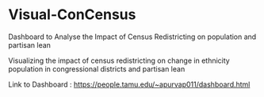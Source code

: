 # Visual-ConCensus

Dashboard to Analyse the Impact of Census Redistricting on population and partisan lean

Visualizing the impact of census redistricting on change in ethnicity population in congressional districts and partisan lean

Link to Dashboard : 
https://people.tamu.edu/~apurvap011/dashboard.html
